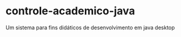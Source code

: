 controle-academico-java
=======================

Um sistema para fins didáticos de desenvolvimento em java desktop
